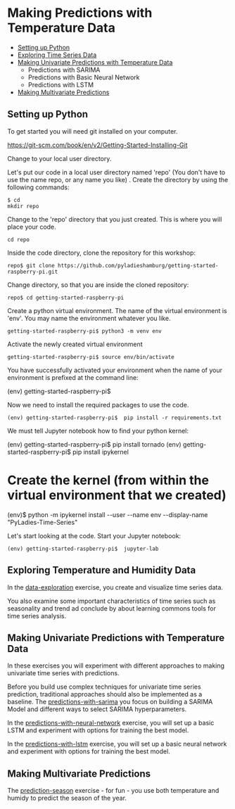 # Making Predictions with Temperature Data
- [Setting up Python](#setting-up-python)
- [Exploring Time Series Data](#exploring-time-series-data)
- [Making Univariate Predictions with Temperature Data](#making-univariate-predictions-with-temperature-data)
  + Predictions with SARIMA
  + Predictions with Basic Neural Network
  + Predictions with LSTM
- [Making Multivariate Predictions](#making-multivariate-predictions])


## Setting up Python

To get started you will need  git installed on your computer. 

https://git-scm.com/book/en/v2/Getting-Started-Installing-Git

Change to your local user directory.

Let's put our code in a local user directory named 'repo' (You don't have to use the name repo, or any name you like) . Create the directory by using the following commands:

```console
$ cd
mkdir repo
```

Change to the 'repo' directory that you just created. This is where you will place your code. 

```console
cd repo
```

Inside the code directory, clone the repository for this workshop:

```console
repo$ git clone https://github.com/pyladieshamburg/getting-started-raspberry-pi.git
```

Change directory, so that you are inside the cloned repository:

```console
repo$ cd getting-started-raspberry-pi 
```

Create a python virtual environment. The name of the virtual environment is 'env'. You may name the environment whatever you like.

```console
getting-started-raspberry-pi$ python3 -m venv env
```

Activate the newly created virtual environment

```console
getting-started-raspberry-pi$ source env/bin/activate
```

You have successfully activated your environment when the name of your environment is prefixed at the command line:

(env) getting-started-raspberry-pi$ 

Now we need to install the required packages to use the code.


```console
(env) getting-started-raspberry-pi$  pip install -r requirements.txt
```

We must tell Jupyter notebook how to find your python kernel:

(env) getting-started-raspberry-pi$  pip install tornado
(env) getting-started-raspberry-pi$  pip install ipykernel
# Create the kernel (from within the virtual environment that we created)
(env)$ python -m ipykernel install --user --name env --display-name "PyLadies-Time-Series"


Let's start looking at the code. Start your Jupyter notebook:

```console
(env) getting-started-raspberry-pi$  jupyter-lab
```

## Exploring Temperature and Humidity Data

In the [data-exploration](https://github.com/pyladieshamburg/getting-started-raspberry-pi/blob/master/analysis/data-exploration.ipynb) exercise, you create and visualize time series data.
 
You also examine some important characteristics of time series such as seasonality and trend  ad conclude by about learning commons tools for time series analysis.
 
## Making Univariate Predictions with Temperature Data

In these exercises you will experiment with different approaches to making univariate time series with predictions.

Before you build use complex techniques for univariate time series prediction, traditional approaches should also be implemented as a baseline. The [predictions-with-sarima](https://github.com/pyladieshamburg/getting-started-raspberry-pi/blob/master/analysis/prediction-with-sarima.ipynb) you  focus on building a SARIMA Model and different ways to select SARIMA hyperparameters.

In the [predictions-with-neural-network](https://github.com/pyladieshamburg/getting-started-raspberry-pi/blob/master/analysis/predict-with-nn.ipynb) exercise, you will set up a basic LSTM and experiment with options for training the best model.

In the [predictions-with-lstm](https://github.com/pyladieshamburg/getting-started-raspberry-pi/blob/master/analysis/predict-with-lstm.ipynb) exercise, you will set up a basic neural network and experiment with options for training the best model.

## Making Multivariate Predictions

The [prediction-season](https://github.com/pyladieshamburg/getting-started-raspberry-pi/blob/master/analysis/predict-season.ipynb) exercise - for fun - you use both temperature and humidy to predict the season of the year.
